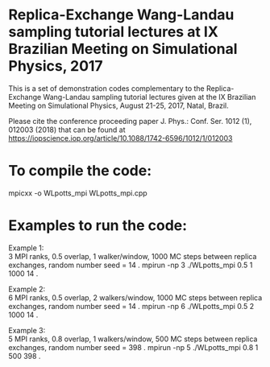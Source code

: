 # Replica-Exchange Wang-Landau sampling tutorial lectures at IX Brazilian Meeting on Simulational Physics, 2017
This is a set of demonstration codes complementary to the Replica-Exchange Wang-Landau sampling tutorial lectures given at the IX Brazilian Meeting on Simulational Physics, August 21-25, 2017, Natal, Brazil.

Please cite the conference proceeding paper J. Phys.: Conf. Ser. 1012 (1), 012003 (2018) that can be found at https://iopscience.iop.org/article/10.1088/1742-6596/1012/1/012003

# To compile the code:
mpicxx -o WLpotts_mpi WLpotts_mpi.cpp 

# Examples to run the code:
Example 1:  
3 MPI ranks, 0.5 overlap, 1 walker/window, 1000 MC steps between replica exchanges, random number seed = 14 . 
mpirun -np 3 ./WLpotts_mpi 0.5 1 1000 14 . 

Example 2:  
6 MPI ranks, 0.5 overlap, 2 walkers/window, 1000 MC steps between replica exchanges, random number seed = 14 . 
mpirun -np 6 ./WLpotts_mpi 0.5 2 1000 14 . 

Example 3:  
5 MPI ranks, 0.8 overlap, 1 walkers/window, 500 MC steps between replica exchanges, random number seed = 398 . 
mpirun -np 5 ./WLpotts_mpi 0.8 1 500 398 . 
